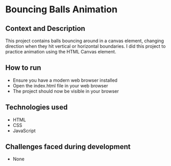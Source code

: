 # Bouncing Balls Animation
## Context and Description
This project contains balls bouncing around in a canvas element, changing direction when they hit vertical or horizontal boundaries. I did this project to practice animation using the HTML Canvas element.
## How to run
* Ensure you have a modern web browser installed
* Open the index.html file in your web browser
* The project should now be visible in your browser
## Technologies used
* HTML
* CSS
* JavaScript
## Challenges faced during development
* None
